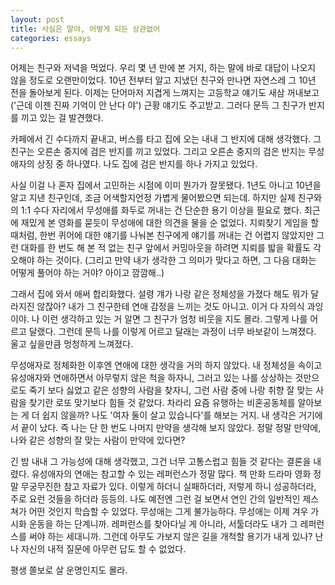 ```yaml
---
layout: post
title: 사실은 말야, 어떻게 되든 상관없어
categories: essays
---
```


어제는 친구와 저녁을 먹었다. 우리 몇 년 만에 본 거지, 하는 말에 바로 대답이 나오지 않을 정도로 오랜만이었다. 10년 전부터 알고 지냈던 친구와 만나면 자연스레 그 10년 전을 돌아보게 된다. 이제는 단어마저 지겹게 느껴지는 고등학교 얘기도 새삼 꺼내보고 ('근데 이젠 진짜 기억이 안 난다 야') 근황 얘기도 주고받고. 그러다 문득 그 친구가 반지를 끼고 있는 걸 발견했다. 

​카페에서 긴 수다까지 끝내고, 버스를 타고 집에 오는 내내 그 반지에 대해 생각했다. 그 친구는 오른손 중지에 검은 반지를 끼고 있었다. 그리고 오른손 중지의 검은 반지는 무성애자의 상징 중 하나였다. 나도 집에 검은 반지를 하나 가지고 있었다.

​사실 이걸 나 혼자 집에서 고민하는 시점에 이미 뭔가가 잘못됐다. 1년도 아니고 10년을 알고 지낸 친구인데, 조금 어색할지언정 가볍게 물어봤으면 되는데. 하지만 실제 친구와의 1:1 수다 자리에서 무성애를 화두로 꺼내는 건 단순한 용기 이상을 필요로 했다. 최근에 재밌게 본 영화를 묻듯이 무성애에 대한 의견을 물을 순 없었다. 지뢰찾기 게임을 할 때처럼, 한번 퀴어에 대한 얘기를 나눠본 친구에게 얘기를 꺼내는 건 어렵지 않았지만 그런 대화를 한 번도 해 본 적 없는 친구 앞에서 커밍아웃을 하려면 지뢰를 밟을 확률도 각오해야 하는 것이다. (그리고 만약 내가 생각한 그 의미가 맞다고 하면, 그 다음 대화는 어떻게 풀어야 하는 거야? 아이고 깜깜해..)

​그래서 집에 와서 애써 합리화했다. 설령 걔가 나랑 같은 정체성을 가졌다 해도 뭐가 달라지진 않잖아? 내가 그 친구한테 연애 감정을 느끼는 것도 아니고. 이거 다 자의식 과잉이야. 나 이런 생각하고 있는 거 알면 그 친구가 엄청 비웃을 지도 몰라. 그렇게 나를 어르고 달랬다. 그런데 문득 나를 이렇게 어르고 달래는 과정이 너무 바보같이 느껴졌다. 울고 싶을만큼 멍청하게 느껴졌다.

​무성애자로 정체화한 이후엔 연애에 대한 생각을 거의 하지 않았다. 내 정체성을 속이고 유성애자와 연애하면서 아무렇지 않은 척을 하자니, 그러고 있는 나를 상상하는 것만으로도 죽기 보다 싫었고 같은 성향의 사람을 찾자니, 그런 사람 중에 나랑 취향 잘 맞는 사람을 찾기란 로또 맞기보다 힘들 것 같았다. 차라리 요즘 유행하는 비혼공동체를 알아보는 게 더 쉽지 않을까? 나도 '여자 둘이 살고 있습니다'를 해보는 거지. 내 생각은 거기에서 끝이 났다. 즉 나는 단 한 번도 나머지 만약을 생각해 보지 않았다. 정말 정말 만약에, 나와 같은 성향의 잘 맞는 사람이 만약에 있다면?

​긴 밤 내내 그 가능성에 대해 생각했고, 그건 너무 고통스럽고 힘들 것 같다는 결론을 내렸다. 유성애자의 연애는 참고할 수 있는 레퍼런스가 정말 많다. 책 만화 드라마 영화 정말 무궁무진한 참고 자료가 있다. 이렇게 하더니 실패하더라, 저렇게 하니 성공하더라, 주로 요런 것들을 하더라 등등의. 나도 예전엔 그런 걸 보면서 연인 간의 일반적인 제스쳐가 어떤 것인지 학습할 수 있었다. 무성애는 그게 불가능하다. 무성애는 이제 겨우 가시화 운동을 하는 단계니까. 레퍼런스를 찾아다닐 게 아니라, 서툴더라도 내가 그 레퍼런스를 써야 하는 세대니까. 그런데 아무도 가보지 않은 길을 개척할 용기가 내게 있나? 난 나 자신의 내적 질문에 아무런 답도 할 수 없었다.​

평생 쫄보로 살 운명인지도 몰라.